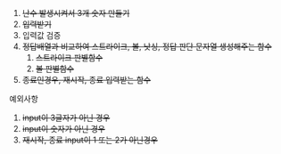 1. ~~난수 발생시켜서 3개 숫자 만들기~~
2. ~~입력받기~~
3. 입력값 검증
4. ~~정답배열과 비교하여 스트라이크, 볼, 낫싱, 정답 판단 문자열 생성해주는 함수~~
   1. ~~스트라이크 판별함수~~
   2. ~~볼 판별함수~~
5. ~~종료인경우, 재시작, 종료 입력받는 함수~~

예외사항

1. ~~input이 3글자가 아닌 경우~~
2. ~~input이 숫자가 아닌 경우~~
3. ~~재시작, 종료 input이 1 또는 2가 아닌경우~~

